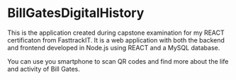 # BillGatesDigitalHistory

This is the application created during capstone examination for my REACT certificaton from FasttrackIT. 
It is a web application with both the backend and frontend developed in Node.js using REACT and a MySQL database.

You can use you smartphone to scan QR codes and find more about the life and activity of Bill Gates.

